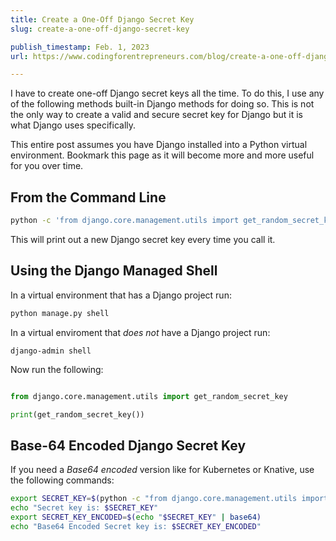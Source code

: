 ```yaml
---
title: Create a One-Off Django Secret Key
slug: create-a-one-off-django-secret-key

publish_timestamp: Feb. 1, 2023
url: https://www.codingforentrepreneurs.com/blog/create-a-one-off-django-secret-key/

---
```



I have to create one-off Django secret keys all the time. To do this, I use any of the following methods built-in Django methods for doing so. This is not the only way to create a valid and secure secret key for Django but it is what Django uses specifically.

This entire post assumes you have Django installed into a Python virtual environment. Bookmark this page as it will become more and more useful for you over time.


## From the Command Line
```bash
python -c 'from django.core.management.utils import get_random_secret_key; print(get_random_secret_key())'
```
This will print out a new Django secret key every time you call it.

## Using the Django Managed Shell
In a virtual environment that has a Django project run:
```bash
python manage.py shell
```
In a virtual enviroment that *does not* have a Django project run:

```
django-admin shell
```

Now run the following:
```python

from django.core.management.utils import get_random_secret_key

print(get_random_secret_key())
```


## Base-64 Encoded Django Secret Key
If you need a _Base64 encoded_ version like for Kubernetes or Knative, use the following commands:

```bash
export SECRET_KEY=$(python -c "from django.core.management.utils import get_random_secret_key;print(get_random_secret_key())")
echo "Secret key is: $SECRET_KEY"
export SECRET_KEY_ENCODED=$(echo "$SECRET_KEY" | base64)
echo "Base64 Encoded Secret key is: $SECRET_KEY_ENCODED"
```
